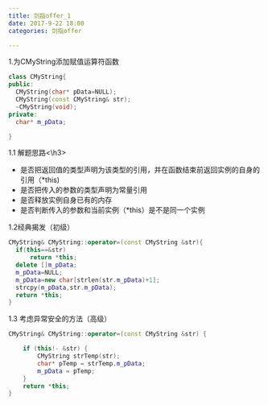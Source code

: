 ```yaml
---
title: 剑指offer_1
date: 2017-9-22 18:00
categories: 剑指offer

---
```


1.为CMyString添加赋值运算符函数
```c++
class CMyString{
public:
  CMyString(char* pData=NULL);
  CMyString(const CMyString& str);
  ~CMyString(void);
private:
  char* m_pData;

}

```



1.1 解题思路<\h3>
- 是否把返回值的类型声明为该类型的引用，并在函数结束前返回实例的自身的引用（*this)
- 是否把传入的参数的类型声明为常量引用
- 是否释放实例自身已有的内存
- 是否判断传入的参数和当前实例（*this）是不是同一个实例


1.2经典揭发（初级）
```c++
CMyString& CMyString::operator=(const CMyString &str){
  if(this==&str)
      return *this;
  delete []m_pData;
  m_pData=NULL;
  m_pData=new char[strlen(str.m_pData)+1];
  strcpy(m_pData,str.m_pData);
  return *this;    
}
```
1.3 考虑异常安全的方法（高级）
```c++
CMyString& CMyString::operator=(const CMyString &str) {

	if (this!- &str) {
		CMyString strTemp(str);
		char* pTemp = strTemp.m_pData;
		m_pData = pTemp;
	}
	return *this;
}
```
